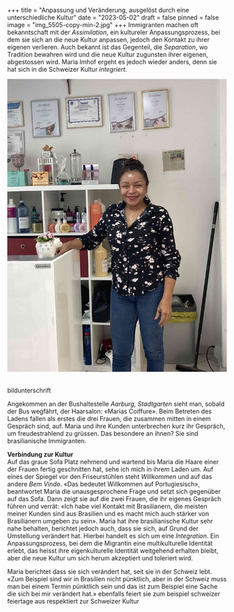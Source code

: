 +++
title = "Anpassung und Veränderung, ausgelöst durch eine unterschiedliche Kultur"
date = "2023-05-02"
draft = false
pinned = false
image = "img_5505-copy-min-2.jpg"
+++
Immigranten machen oft bekanntschaft mit der *Assimilation*, ein kultureler Anpassungsprozess, bei dem sie sich an die neue Kultur anpassen, jedoch den Kontakt zu ihrer eigenen verlieren. Auch bekannt ist das Gegenteil, die *Separation*, wo Tradition bewahren wird und die neue Kultur zugunsten ihrer eigenen, abgestossen wird. Maria Imhof ergeht es jedoch wieder anders, denn sie hat sich in die Schweizer Kultur *integriert*.

![Maria Imhof (52) ist in Brasilien geboren und lebt seit 2010 in der Schweiz. Sie kam in die Schweiz, weil sie einen Schweizer Mann heiratete, um mit ihm in der Schweiz eine Familie zu gründen. Sie ist eine selbstständige Friseurin mit einem eigenen Haarsalon.](img_5505-copy-min-2.jpg)

\
bildunterschrift

Angekommen an der Bushaltestelle *Aarburg, Stadtgarten* sieht man, sobald der Bus wegfährt, der Haarsalon: «Marias Coiffure». Beim Betreten des Ladens fallen als erstes die drei Frauen, die zusammen mitten in einem Gespräch sind, auf. Maria und ihre Kunden unterbrechen kurz ihr Gespräch, um freudestrahlend zu grüssen. Das besondere an ihnen? Sie sind brasilianische Immigranten.  

**Verbindung zur Kultur**\
Auf das graue Sofa Platz nehmend und wartend bis Maria die Haare einer der Frauen fertig geschnitten hat, sehe ich mich in ihrem Laden um. Auf eines der Spiegel vor den Friseurstühlen steht *Willkommen* und auf das andere *Bem Vindo*. «Das bedeutet Willkommen auf Portugiesisch», beantwortet Maria die unausgesprochene Frage und setzt sich gegenüber auf das Sofa. Dann zeigt sie auf die zwei Frauen, die ihr eigenes Gespräch führen und verrät: «Ich habe viel Kontakt mit Brasilianern, die meisten meiner Kunden sind aus Brasilien und es macht mich auch stärker von Brasilianern umgeben zu sein». Maria hat ihre brasilianische Kultur sehr nahe behalten, berichtet jedoch auch, dass sie sich, auf Grund der Umstellung verändert hat. Hierbei handelt es sich um eine *Integration*. Ein Anpassungsprozess, bei dem die Migrantin eine multikulturelle Identität erlebt, das heisst ihre eigenkulturelle Identität weitgehend erhalten bleibt, aber die neue Kultur um sich herum akzeptiert und toleriert wird.

Maria berichtet dass sie sich verändert hat, seit sie in der Schweiz lebt. «Zum Beispiel sind wir in Brasilien nicht pünktlich, aber in der Schweiz muss man bei einem Termin pünktlich sein und das ist zum Beispiel eine Sache die sich bei mir verändert hat.» ebenfalls feiert sie zum beispiel schweizer feiertage aus respektiert zur Schweizer Kultur